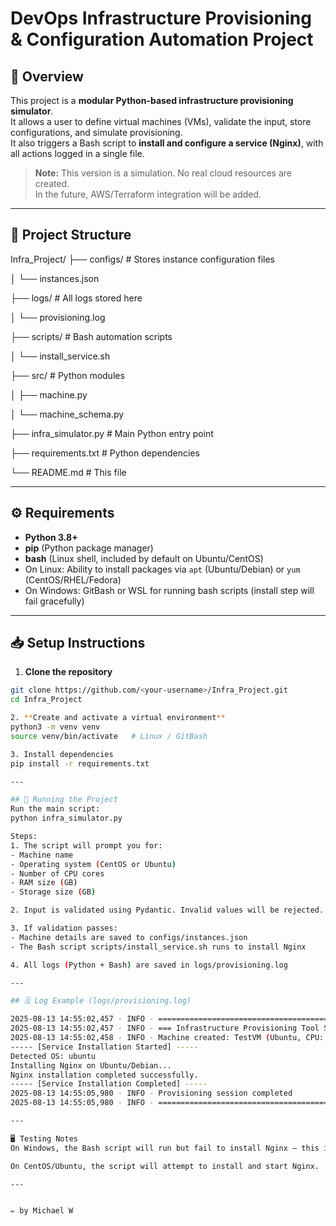 # DevOps Infrastructure Provisioning & Configuration Automation Project

## 📌 Overview
This project is a **modular Python-based infrastructure provisioning simulator**.  
It allows a user to define virtual machines (VMs), validate the input, store configurations, and simulate provisioning.  
It also triggers a Bash script to **install and configure a service (Nginx)**, with all actions logged in a single file.

> **Note:** This version is a simulation. No real cloud resources are created.  
> In the future, AWS/Terraform integration will be added.

---

## 📂 Project Structure
Infra_Project/
├── configs/ # Stores instance configuration files

│ └── instances.json

├── logs/ # All logs stored here

│ └── provisioning.log

├── scripts/ # Bash automation scripts

│ └── install_service.sh

├── src/ # Python modules

│ ├── machine.py

│ └── machine_schema.py

├── infra_simulator.py # Main Python entry point

├── requirements.txt # Python dependencies

└── README.md # This file

---

## ⚙️ Requirements
- **Python 3.8+**
- **pip** (Python package manager)
- **bash** (Linux shell, included by default on Ubuntu/CentOS)
- On Linux: Ability to install packages via `apt` (Ubuntu/Debian) or `yum` (CentOS/RHEL/Fedora)
- On Windows: GitBash or WSL for running bash scripts (install step will fail gracefully)

---

## 📥 Setup Instructions

1. **Clone the repository**
```bash
git clone https://github.com/<your-username>/Infra_Project.git
cd Infra_Project

2. **Create and activate a virtual environment**
python3 -m venv venv
source venv/bin/activate   # Linux / GitBash

3. Install dependencies
pip install -r requirements.txt

---

## 🚀 Running the Project
Run the main script:
python infra_simulator.py

Steps:
1. The script will prompt you for:
- Machine name
- Operating system (CentOS or Ubuntu)
- Number of CPU cores
- RAM size (GB)
- Storage size (GB)

2. Input is validated using Pydantic. Invalid values will be rejected.

3. If validation passes:
- Machine details are saved to configs/instances.json
- The Bash script scripts/install_service.sh runs to install Nginx

4. All logs (Python + Bash) are saved in logs/provisioning.log

---

## 🗒️ Log Example (logs/provisioning.log)

2025-08-13 14:55:02,457 - INFO - ============================================
2025-08-13 14:55:02,457 - INFO - === Infrastructure Provisioning Tool Started ===
2025-08-13 14:55:02,458 - INFO - Machine created: TestVM (Ubuntu, CPU: 2, RAM: 4GB, Storage: 50GB)
----- [Service Installation Started] -----
Detected OS: ubuntu
Installing Nginx on Ubuntu/Debian...
Nginx installation completed successfully.
----- [Service Installation Completed] -----
2025-08-13 14:55:05,980 - INFO - Provisioning session completed
2025-08-13 14:55:05,980 - INFO - ============================================

---

🖥️ Testing Notes
On Windows, the Bash script will run but fail to install Nginx — this is expected.

On CentOS/Ubuntu, the script will attempt to install and start Nginx.

---


✏️ by Michael W